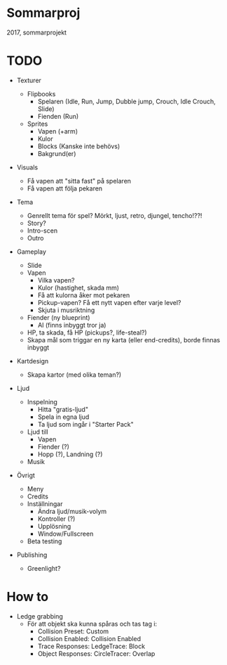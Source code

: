 # Sommarproj
2017, sommarprojekt

# TODO

* Texturer
  * Flipbooks
    * Spelaren (Idle, Run, Jump, Dubble jump, Crouch, Idle Crouch, Slide)
    * Fienden (Run)
  * Sprites
    * Vapen (+arm)
    * Kulor
    * Blocks (Kanske inte behövs)
    * Bakgrund(er)
  
* Visuals
  * Få vapen att "sitta fast" på spelaren
  * Få vapen att följa pekaren

* Tema
  * Genrellt tema för spel? Mörkt, ljust, retro, djungel, tencho!??!
  * Story?
  * Intro-scen
  * Outro

* Gameplay
  * Slide
  * Vapen
    * Vilka vapen?
    * Kulor (hastighet, skada mm)
    * Få att kulorna åker mot pekaren
    * Pickup-vapen? Få ett nytt vapen efter varje level?
    * Skjuta i musriktning
  * Fiender (ny blueprint)
    * AI (finns inbyggt tror ja)
  * HP, ta skada, få HP (pickups?, life-steal?)
  * Skapa mål som triggar en ny karta (eller end-credits), borde finnas inbyggt
  
* Kartdesign
  * Skapa kartor (med olika teman?)

* Ljud
  * Inspelning
    * Hitta "gratis-ljud"
    * Spela in egna ljud
    * Ta ljud som ingår i "Starter Pack"
  * Ljud till
    * Vapen
    * Fiender (?)
    * Hopp (?), Landning (?)
  * Musik
 
* Övrigt
  * Meny
  * Credits
  * Inställningar
    * Ändra ljud/musik-volym
    * Kontroller (?)
    * Upplösning
    * Window/Fullscreen
  * Beta testing
  
* Publishing
  * Greenlight?
  
# How to
* Ledge grabbing
  * För att objekt ska kunna spåras och tas tag i:
    * Collision Preset: Custom
    * Collision Enabled: Collision Enabled
    * Trace Responses: LedgeTrace: Block
    * Object Responses: CircleTracer: Overlap
    

 
